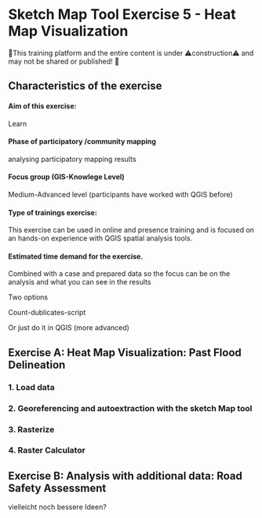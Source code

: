 # Sketch Map Tool Exercise 5 - Heat Map Visualization

🚧This training platform and the entire content is under ⚠️construction⚠️ and may not be shared or published! 🚧




## Characteristics of the exercise 
#### Aim of this exercise:
Learn 

#### Phase of participatory /community mapping 
analysing participatory mapping results
#### Focus group (GIS-Knowlege Level)
Medium-Advanced level (participants have worked with QGIS before)
#### Type of trainings exercise:
This exercise can be used in online and presence training and is focused on an hands-on experience with QGIS spatial analysis tools.
#### Estimated time demand for the exercise.





Combined with a case and prepared data so the focus can be on the analysis and what you can see in the results

Two options 

Count-dublicates-script

Or just do it in QGIS (more advanced)



## Exercise A: Heat Map Visualization: Past Flood Delineation

### 1. Load data

### 2. Georeferencing and autoextraction with the sketch Map tool

### 3. Rasterize

### 4. Raster Calculator


## Exercise B: Analysis with additional data: Road Safety Assessment

vielleicht noch bessere Ideen?



